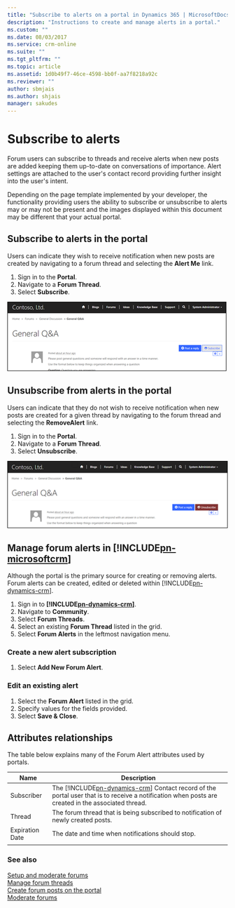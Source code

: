 ```yaml
---
title: "Subscribe to alerts on a portal in Dynamics 365 | MicrosoftDocs"
description: "Instructions to create and manage alerts in a portal."
ms.custom: ""
ms.date: 08/03/2017
ms.service: crm-online
ms.suite: ""
ms.tgt_pltfrm: ""
ms.topic: article
ms.assetid: 1d0b49f7-46ce-4598-bb0f-aa7f8218a92c
ms.reviewer: ""
author: sbmjais
ms.author: shjais
manager: sakudes
---
```

# Subscribe to alerts

Forum users can subscribe to threads and receive alerts when new posts are added keeping them up-to-date on conversations of importance. Alert settings are attached to the user's contact record providing further insight into the user's intent.

Depending on the page template implemented by your developer, the functionality providing users the ability to subscribe or unsubscribe to alerts may or may not be present and the images displayed within this document may be different that your actual portal.

## Subscribe to alerts in the portal

Users can indicate they wish to receive notification when new posts are created by navigating to a forum thread and selecting the **Alert Me** link.

1. Sign in to the **Portal**.
2. Navigate to a **Forum Thread**.
3. Select **Subscribe**.

![Subscribe to alerts](media/subscribe-alerts.png "Subscribe to alerts")  

## Unsubscribe from alerts in the portal

Users can indicate that they do not wish to receive notification when new posts are created for a given thread by navigating to the forum thread and selecting the **RemoveAlert** link.

1. Sign in to the **Portal**.
2. Navigate to a **Forum Thread**.
3. Select **Unsubscribe**.

![Unsubscribe from alerts](media/unsubscribe-alerts.png "Unsubscribe from alerts")  

## Manage forum alerts in [!INCLUDE[pn-microsoftcrm](../includes/pn-microsoftcrm.md)]

Although the portal is the primary source for creating or removing alerts. Forum alerts can be created, edited or deleted within [!INCLUDE[pn-dynamics-crm](../includes/pn-dynamics-crm.md)].

1. Sign in to **[!INCLUDE[pn-dynamics-crm](../includes/pn-dynamics-crm.md)]**.
2. Navigate to **Community**.
3. Select **Forum Threads**.
4. Select an existing **Forum Thread** listed in the grid. 
5. Select **Forum Alerts** in the leftmost navigation menu.

### Create a new alert subscription

1. Select **Add New Forum Alert**.

### Edit an existing alert

1. Select the **Forum Alert** listed in the grid.
2. Specify values for the fields provided.
3. Select **Save & Close**.

## Attributes relationships

The table below explains many of the Forum Alert attributes used by portals.

| Name            | Description                                                                                                                           |
|-----------------|---------------------------------------------------------------------------------------------------------------------------------------|
| Subscriber      | The [!INCLUDE[pn-dynamics-crm](../includes/pn-dynamics-crm.md)] Contact record of the portal user that is to receive a notification when posts are created in the associated thread. |
| Thread          | The forum thread that is being subscribed to notification of newly created posts.                                                     |
| Expiration Date | The date and time when notifications should stop.                                                                                     |
||

### See also

[Setup and moderate forums](setup-moderate-forums.md)  
[Manage forum threads](manage-forum-threads.md)  
[Create forum posts on the portal](create-forum-posts.md)  
[Moderate forums](moderate-forums.md)  

